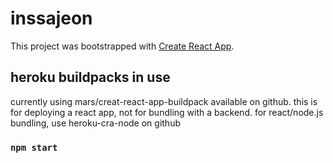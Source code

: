 # inssajeon

This project was bootstrapped with [Create React App](https://github.com/facebook/create-react-app).

## heroku buildpacks in use

currently using mars/creat-react-app-buildpack available on github. this is for deploying a react app, not for bundling with a backend. for react/node.js bundling, use heroku-cra-node on github

### `npm start`
